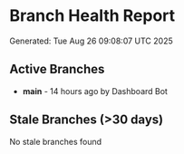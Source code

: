 # Branch Health Report
Generated: Tue Aug 26 09:08:07 UTC 2025

## Active Branches
- **main** - 14 hours ago by Dashboard Bot

## Stale Branches (>30 days)
No stale branches found

